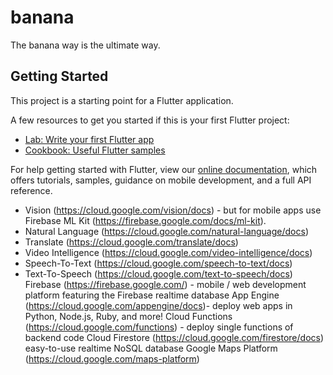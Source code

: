 # banana

The banana way is the ultimate way.

## Getting Started

This project is a starting point for a Flutter application.

A few resources to get you started if this is your first Flutter project:

- [Lab: Write your first Flutter app](https://flutter.dev/docs/get-started/codelab)
- [Cookbook: Useful Flutter samples](https://flutter.dev/docs/cookbook)

For help getting started with Flutter, view our
[online documentation](https://flutter.dev/docs), which offers tutorials,
samples, guidance on mobile development, and a full API reference.

- Vision (https://cloud.google.com/vision/docs) - but for mobile apps use Firebase ML Kit (https://firebase.google.com/docs/ml-kit).
- Natural Language (https://cloud.google.com/natural-language/docs)
- Translate (https://cloud.google.com/translate/docs)
- Video Intelligence (https://cloud.google.com/video-intelligence/docs)
- Speech-To-Text (https://cloud.google.com/speech-to-text/docs)
- Text-To-Speech (https://cloud.google.com/text-to-speech/docs)
Firebase (https://firebase.google.com/) - mobile / web development platform featuring the Firebase realtime database
App Engine (https://cloud.google.com/appengine/docs)- deploy web apps in Python, Node.js, Ruby, and more!
Cloud Functions (https://cloud.google.com/functions) - deploy single functions of backend code
Cloud Firestore (https://cloud.google.com/firestore/docs) easy-to-use realtime NoSQL database
Google Maps Platform (https://cloud.google.com/maps-platform)